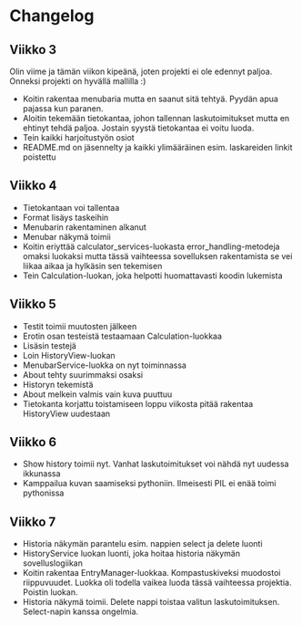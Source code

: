 # Changelog

## Viikko 3

Olin viime ja tämän viikon kipeänä, joten projekti ei ole edennyt paljoa. Onneksi projekti on hyvällä mallilla :)

- Koitin rakentaa menubaria mutta en saanut sitä tehtyä. Pyydän apua pajassa kun paranen.
- Aloitin tekemään tietokantaa, johon tallennan laskutoimitukset mutta en ehtinyt tehdä paljoa. Jostain syystä tietokantaa ei voitu luoda.
- Tein kaikki harjoitustyön osiot
- README.md on jäsennelty ja kaikki ylimääräinen esim. laskareiden linkit poistettu

## Viikko 4

- Tietokantaan voi tallentaa
- Format lisäys taskeihin
- Menubarin rakentaminen alkanut
- Menubar näkymä toimii
- Koitin eriyttää calculator_services-luokasta error_handling-metodeja omaksi luokaksi mutta tässä vaihteessa sovelluksen rakentamista se vei liikaa aikaa ja hylkäsin sen tekemisen
- Tein Calculation-luokan, joka helpotti huomattavasti koodin lukemista

## Viikko 5

- Testit toimii muutosten jälkeen
- Erotin osan testeistä testaamaan Calculation-luokkaa
- Lisäsin testejä
- Loin HistoryView-luokan
- MenubarService-luokka on nyt toiminnassa
- About tehty suurimmaksi osaksi
- Historyn tekemistä
- About melkein valmis vain kuva puuttuu
- Tietokanta korjattu toistamiseen loppu viikosta pitää rakentaa HistoryView uudestaan

## Viikko 6

- Show history toimii nyt. Vanhat laskutoimitukset voi nähdä nyt uudessa ikkunassa
- Kamppailua kuvan saamiseksi pythoniin. Ilmeisesti PIL ei enää toimi pythonissa

## Viikko 7

- Historia näkymän parantelu esim. nappien select ja delete luonti
- HistoryService luokan luonti, joka hoitaa historia näkymän sovelluslogiikan
- Koitin rakentaa EntryManager-luokkaa. Kompastuskiveksi muodostoi riippuvuudet. Luokka oli todella vaikea luoda tässä vaihteessa projektia. Poistin luokan.
- Historia näkymä toimii. Delete nappi toistaa valitun laskutoimituksen. Select-napin kanssa ongelmia.